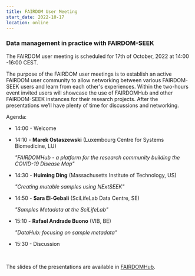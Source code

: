 ```yaml
---
title: FAIRDOM User Meeting
start_date: 2022-10-17
location: online
---
```


### Data management in practice with FAIRDOM-SEEK


The FAIRDOM user meeting is scheduled for 17th of October, 2022 at 14:00 -16:00 CEST.

The purpose of the FAIRDOM user meetings is to establish an active FAIRDOM user community to allow networking between various FAIRDOM-SEEK users and learn from each other's experiences. 
Within the two-hours event invited users will showcase the use of FAIRDOMHub and other FAIRDOM-SEEK instances for their research projects. After the presentations we’ll have plenty of time for discussions and networking. 

Agenda:
  * 14:00 - Welcome
  * 14:10 - **Marek Ostaszewski** (Luxembourg Centre for Systems Biomedicine, LU)
  
    _"FAIRDOMHub - a platform for the research community building the COVID-19 Disease Map"_
           
  * 14:30 - **Huiming Ding** (Massachusetts Institute of Technology, US) 
    
    _"Creating mutable samples using NExtSEEK"_
           
  * 14:50 - **Sara El-Gebali** (SciLifeLab Data Centre, SE)
  
    _"Samples Metadata at the SciLifeLab"_
           
  * 15:10 - **Rafael Andrade Buono** (VIB, BE)
  
    _"DataHub: focusing on sample metadata"_
  
  * 15:30 - Discussion


&nbsp;
  
The slides of the presentations are available in [FAIRDOMHub](https://fairdomhub.org/events/305). 

